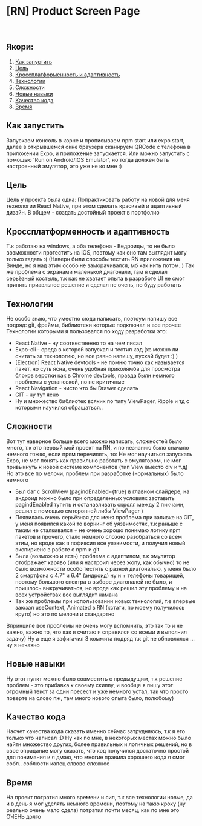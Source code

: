 <h1>[RN] Product Screen Page</h1> </br>
<h2>Якори:</h2>
<ol>
  <li><a href="#start">Как запустить</a></li>
  <li><a href="#p1">Цель</a></li>
  <li><a href="#adaptive">Кроссплатформенность и адаптивность</a></li>
  <li><a href="#p2">Технологии</a></li>
  <li><a href="#p3">Сложности</a></li>
  <li><a href="#p4">Новые навыки</a></li>
  <li><a href="#p5">Качество кода</a></li>
  <li><a href="#p6">Время</a></li>
</ol>

<h2 id="start">Как запустить</h2>
Запускаем консоль в корне и прописываем npm start или expo start, далее в открывшемся окне браузера сканируем QRCode с телефона в приложении Expo, и приложение запускается. Или можно запустить с помощью 'Run on Android/IOS Emulator', но тогда должен быть настроенный  эмулятор, это уже не ко мне :)

<h2 id="p1">Цель</h2></hr>
Цель у проекта была одна: Попрактиковать работу на новой для меня технологии React Native, при этом сделать красивый и адаптивный дизайн. В общем - создать достойный проект в портфолио

<h2 id="adaptive">Кроссплатформенность и адаптивность</h2></hr>
Т.к работаю на windows, а оба телефона - Ведроиды, то не было возможности протестить на IOS, поэтому как оно там выглядит могу только гадать :( 
(Наверн были способы тестить RN приложения на Винде, но я над этим особо не заморачивался, мб как нить потом..)
Так же проблема с экранами маленькой диагонали, там я сделал серьёзный костыль, т.к как не хватает опыта в разработе UI не смог принять приавльное решение и сделал не очень, но буду работать

<h2 id="p2">Технологии</h2></hr>
Не особо знаю, что уместно сюда написать, поэтоум напишу все подряд: git, фреймы, библиотеки которые подключал и все прочее
Технологии которыми я пользовался по ходу разработки это: </br>
<ul>
  <li>React Native - ну соотвественно то на чем писал</li>
  <li>Expo-cli - среда в которой запускал и тестил код (хз можно ли считать за технологию, но все равно напишу, пускай будет :) )</li>
  <li>[Electron] React Native devtools - не помню точно как называется пакет, но суть ясна, очень удобная приколямба для просмотра блоков верстки как в Chrome devtools, правда были немного проблемы с установкой, но не критичные</li>
  <li>React Navigation - чисто что бы Drawer сделать</li>
  <li>GIT - ну тут ясно</li>
  <li>Ну и множество библиотек всяких по типу ViewPager, Ripple и тд с которыми научился обращаться..</li>
</ul>

<h2 id="p3">Сложности</h2></hr>
Вот тут наверное больше всего можно написать, сложностей было много, т.к это первый мой проект на RN, и по незнанию было сначало немного тяжко, если прям перечилять, то: Не мог научиться запускать Expo, не мог понять как правильно работать с эмулятором, не мог привыкнуть к новой системе компонентов (тип View вместо div и т.д)</br>
Но это все по мелочи, проблем при разработке (нормальных) было немного
<ul>
  <li>Был баг с ScrollView (pagindEnabled={true} в главном слайдере, на андроид можно было при определенных условиях заставить pagindEnabled тупить и останавливать скролл между 2 пикчами, решил с помощью смторонней либы ViewPager )</li>
  <li>Появилась очень серьёзная для меня проблема при заливке на GIT, у меня появился какой то ворнинг об уязвимостях, т.к раньше с таким не сталкивался + не очень хорошо понимаю логику npm пакетов и прочего, стало немного сложно разобраться со всем этим, но вроде как я пофиксил все уязвимости, и получил новый экспириенс в работе с npm и git </li>
  <li>Была (возможно и есть) проблема с адаптивом, т.к эмулятор отображает каряво (или я настроил через жопу, как обычно) то не было возможности особо тестить с разной диагональю, у меня было 2 смартфона с 4.7" и 6.4" (андроид) ну и + телефоны товарищей, поэтому большого спектра в выборе диагоналей не было, и пришлось выкручиваться, но вроде как решил эту проблему и на всех устройствах все выглядит намана</li>
  <li>Так же проблемы при использовании новых технологий, т.е впервые заюзал useContext, Animated в RN (кстати, по моему получилось круто) но это по мелочи и стандартно</li>
</ul>
Впринципе все проблемы не очень могу вспомнить, это так то и не важно, важно то, что как я считаю я справился со всеми и выполнил задачу)
Ну а еще я зафигачил 3 коммита подряд т.к git не обновлялся ... ну я нечаяно

<h2 id="p4">Новые навыки</h2></hr>
Ну этот пункт можно было совместить с предыдущим, т.к решение проблем - это прибавка к своему скиллу, и вообще я пишу этот огромный текст за один пресест и уже немного устал, так что просто поверте на слово пж, там много нового опыта было, полюбому)

<h2 id="p5">Качество кода</h2></hr>
Насчет качества кода сказать именно сейчас затрудняюсь, т.к я его только что написал :D Ну как по мне, в некоторых местах можно было найти множество других, более правильных и логичных решений, но в свое опрадание могу сказать, что код получился достаточно простой для понимания и я дмаю, что многие правила хорошего кода я смог собл.. соблюсти капец слвово сложное
 
<h2 id="p5">Время</h2></hr>
На проект потратил много времени и сил, т.к все технологии новые, да и в день я мог уделять немного времени, поэтому на такю кроху (ну реально очень мало сдела) потратил почти месяц, как по мне это ОЧЕНЬ долго
